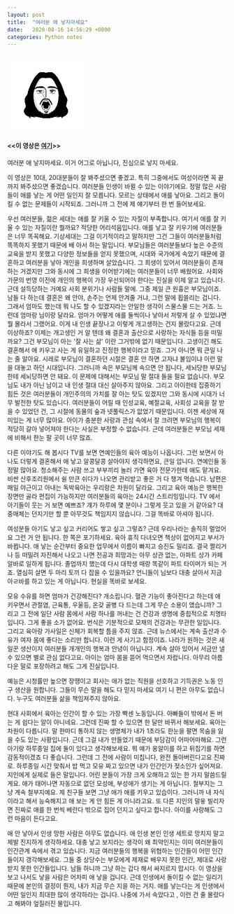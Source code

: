 ```yaml
---
layout: post
title:  "여러분 애 낳지마세요"
date:   2020-08-16 14:56:29 +0800
categories: Python notes
---
```


## ![image089](https://raw.githubusercontent.com/WELLINGWANG/WELLINGWANG.github.io/master/images/chaos/koreanBlogger.png)

#### <<이 영상은 [여기](https://weibo.com/5668345437/Jb9aRnlvE?type=comment#_rnd1594867115532)>>

여러분 애 낳지마세요. 이거 어그로 아닙니다, 진심으로 낳지 마세요. 

이 영상은 10대, 20대분들이 잘 봐주셨으면 좋겠고. 특히 그중에서도 여성이라면 꼭 끝까지 봐주셨으면 좋겠습니다. 여러분들 인생이 바뀔 수 있는 이야기에요. 정말 많은 사람들이 애를 낳는 게 어떤 일인지 잘 모릅니다. 모르는 상태에서 애를 낳아요. 그리고 돌이킬 수 없는 문제들이 시작되죠. 그러니까 그 전에 제 얘기부터 한 번 들어보세요. 

우선 여러분들, 젊은 세대는 애를 잘 키울 수 있는 자질이 부족합니다. 여기서 애를 잘 키울 수 있는 자질이란 뭘까요? 적당한 어리석음입니다. 애를 낳고 잘 키우기에 여러분들은 너무 똑꼭해요. 기상세대는 그걸 이기적이라고 말하지만 그건 그들이 여러분들처럼 똑똑하지 못했기 때문에 배 아서 하는 말입니다. 부모님들은 여러분들보다 높은 수준의 교육을 받지 못했고 다양한 정보들을 얻지 못했으며, 시대와 국가에게 속았기 때문에 결혼하고 여러분을 낳아 개인을 희생하며 살았습니다. 그 희생이 있어서 여러분들이 존재하는 거겠지만 그와 동시에 그 희생을 이어받기에는 여러분들이 너무 배웠어요. 사회와 가문의 번영 이전에 개인의 행복이 가장 우선되어야 한다는 진실을 이제 알고 있습니다. 근데 설득당하는 거예요 사회 분위기나 사람들 말에. 그중 제일 큰 원흉은 부모님이죠. 남들 다 하는데 결혼은 왜 안야, 손주는 언제 안겨줄 거냐, 그런 말에 휩쓸리는 겁니다. 그래서 엄마도 했는데 뭐 나도 할 수 있겠지라는 안일한 생각이 스물스물 드는 거죠. 느런데 엄마랑 님이랑 달라요. 엄마가 어떻게 애를 둘씩이나 낳아서 저렇게 살 수 있었냐면 뭘 몰라서 그랬어요. 이게 내 인생 끝장나고 이렇게 개고생하는 건지 몰랐다고요. 근데 이상하죠? 이제는 개고생인 거 알 텐데 왜 결혼과 출산으로 사랑하는 자식들 등을 떠밀까요? 그건 부모님이 아는 '잘 사는 삶' 이란 그거밖에 없기 때문입니다. 고생이긴 해도 결혼해서 애 키우고 사는 게 유일하고 진정한 행복이라고 믿죠. 그거 아니면 뭐 큰일 나는 줄 알아요. 시레로 부모님이 결혼하던 시절은 결혼 안 하면 고자냐 불임이냐 이런 말을 대놓고 하던 시대입니다. 그러니까 속은 부모님께 속으면 안 됩니다, 세뇌당한 부모님한테 세뇌당하면 안 돼요. 이 문제에 대해서는 부모님 말 절대 들을 필요 없습니다. 부모님도 내가 아닌 남이고 내 인생 절대 대신 살아주지 않아요. 그리고 아이한테 집중하기 힘든 것은 여러분들이 개인주의의 가치를 잘 아는 탓도 있겠지만 그와 동시에 시대가 너무 발전한 탓도 있습니다. 여러분들이 어릴 때 인성교육, 예절교육, 사회성 교육을 잘 받을 수 있었던 건, 그 시절에 동물의 숲과 넷풀릭스가 앖었기 때문입니다. 이젠 세상에 재미있는 게 너무 많아요. 아이가 충분한 사랑과 관심 속에서 잘 크려면 부모님의 행복이 적당히 갈아 넣어져야 한다는 사실은 부정할 수 없습니다. 근데 여러분들은 부모님 세재에 비해서 한눈 팔 곳이 너무 많죠.

 다른 이야기도 해 봅시다 TV를 보면 연예인들의 육아 예능이 나옵니다. 그런 보면서 아 나도 더렇게 결혼해서 애 낳고 알콩달콩 살아야지 생각하면요, 큰일 압니다. 연예인들 동 정말 많아요. 청소해주는 사람 쓰고 부부끼리 놀러 가면 육아 전문가한테 애도 맡겨요. 비싼 산후조리원에서 쉴 만큰 쉬다가 나오면 관리받고 좋은 거 다 챙겨 먹습니다. 남편은 매일 야근이고 아내는 독박육아는 우리랑은 차원이 달라요. 그리고 육아 예능은 행복한 장면만 골라 편집이 가능하지만 여러분들의 육아는 24시간 스트리밍밉니다. TV 에서 아기들이 웃는 거 보면 예쁘죠? 걔가 하루에 몇 분이나 그렇게 웃고 있을 거 같아요? 대중매체는 던지기만 할 뿐 아무것도 책임지지 않습니다. 그걸 똑바로 아셔야 됩니다.

 여성분들 아기도 낳고 싶고 커리어도 쌓고 싶고 그렇죠? 근데 우리나라는 솔직히 멀었어요 그런 거 안 됩니다. 한 쪽은 포기하세요. 육아 휴직 다녀오면 책상이 없어지고 부서가 바뀝니다. 애 낳는 순간부터 중요한 업무에서 이름이 빠지고 승진도 밀리죠. 결국 짤리거나 등 떠밀려 자진해서 나오고 나면 전공과 희망과는 아무 상관 없는, 아파트 상가 카페 알바로 일하게 됩니다. 졸업까지 했는데 다시 대학생 때랑 똑같이 파트 타이머가 되는 거죠. 열심히 살면 두 마리 토끼 다 잡을 수 있을까요? 언니들이 님보다 대충 살아서 지금 아ㄹ바를 하고 있는 게 아닙니다. 현실을 똑바로 보세요. 

모유 수유를 하면 엄마가 건강해진다? 개소립니다. 혈관 기능이 좋아진다고 하는데 애 키우면서 관절염, 근육통, 우울등, 온갖 골병 다 드는데 그게 무슨 소용이 앴습니까? 그리고 그 전에 일단 사람 몸에서 사람 하나를 꺼내는 건 건강과 생명에 중힙적으로 치명타입니다. 그게 좋을 소가 없어요. 번식은 기분적으로 모채의 건강과는 무관한 일입니다. 그리고 육아랑 가사일은 신체가 회복할 틈을 주지 않죠. 근데 뉴스에서는 계속 출산과 수유가 여자 몸에 좋다는 소리만 합니다. 이런 게 사기고 함정이죠. 나라가 원하는 것은 새 일꾼 생산이지 여러분들 개개인의 행복과 안녕이 아닙니다. 계속 살아 있어서 서금만 낼 수 있으면 별로 관심 없다고요. 아이는 엄마 몸을 뜯어 먹으면서 자랍니다. 아무리 아름다운 말로 포장하려고 해도 그게 진실입니다. 

예능은 시청률만 높으면 장땡이고 회사는 애가 없는 직원을 선호하고 기득권은 노동 인구 생산을 원합니다. 그들이 무슨 말을 해도 다 믿지 마세요 여기 니 편은 아무도 없습니다. 누구도 여러분들 삶을 책임져주지 않아요. 

현대 사회에서 육아는 인간이 할 수 있는 가장 빡센 노동입니다. 아빠들이 밖에서 돈 버는 게 쉽다는 알이 아니네요. 그런데 진짜 할 수 있으면 한 달만 바뀌서 해보세요. 육아는 차원이 다릅니다. 말 한마디 통하지 않는 생명체가 내가 1초라도 한눈을 팔면 목숨을 잃을 수도 있는 사황입니다. 근데 그걸 내가 만들었기 때문에 부담감이 어마어마해요. 그런 아기랑 하루종일 집에 둘이 있다고 생각해보세요. 뭐 얘가 옹알이를 하고 뒤집기를 하면 감동적이겠죠 다 좋습니다. 그런데 그 전에 사람이 미칩니다, 완전 돌아버린다고요 진짜로. 하루종일 시간 맞춰서 밥 먹고 모유 짜고 있으면 내가 인간인가 젖소인가 싶어져요. 지인에게 실제로 들은 말입니다. 어린 분들이 가장 크게 오해하고 있는 한 가지 말씀드릴게요. 애가 태어나면 자동으로 없던 모성애, 부성애가  생기는 게 아닙니다. 철부지는 그냥 계속 철부지예요. 제 친구들 보면 그냥 애가 애를 키우고 있습이다. 그러니까 내 자식이라고 해서 능숙해지고 애 보는 게 안 힘든 게 아니라고요. 또 다른 지인의 말읗 빌리자면 진짜로 애를 한 번씩 베란다 밖으로 집어 던지고 싶다고 합니다. 아이를 사랑해도 그런 마음이 든다고요. 

애 안 낳아서 인생 망한 사람은 아무도 없습니다. 애 인생 본인 인생 세트로 망치지 말고 제발 진지하게 생각하세요. 대충 낳고 보지라는 생각이 왜 최악인지는 이미 여러분들이  인간관계 속에서 겪고 있습니다. 지금 여러분들의 행복을 위협하는 인간들이 어떤 인간들이지 갱각해보세요. 그들 중 상당수는  부모에게 제재로 배우지 못한 인간, 제대로 사랑받지 못한 인간들입니다. 남들 하니까 그냥 하는 갑다 해서 싸지르지 맙시다. 이 영상을 보고 나서도 낳을 사람은 어차피 애 낳을 겁니다. 근데 인생에서 돌이킬 수 없는 일리기 때문에 본인의 결정이 뭔지, 내가 지금 무슨 지을 하는 거지. 애를 낳는다는 게 인생에서 어떤 일인지 최대한 많이 생각하라는 겁니다. 나중에 가서 속았다고 , 이런 건 줄 몰랐다고 해봐야 엎질러진 물입니다. 


